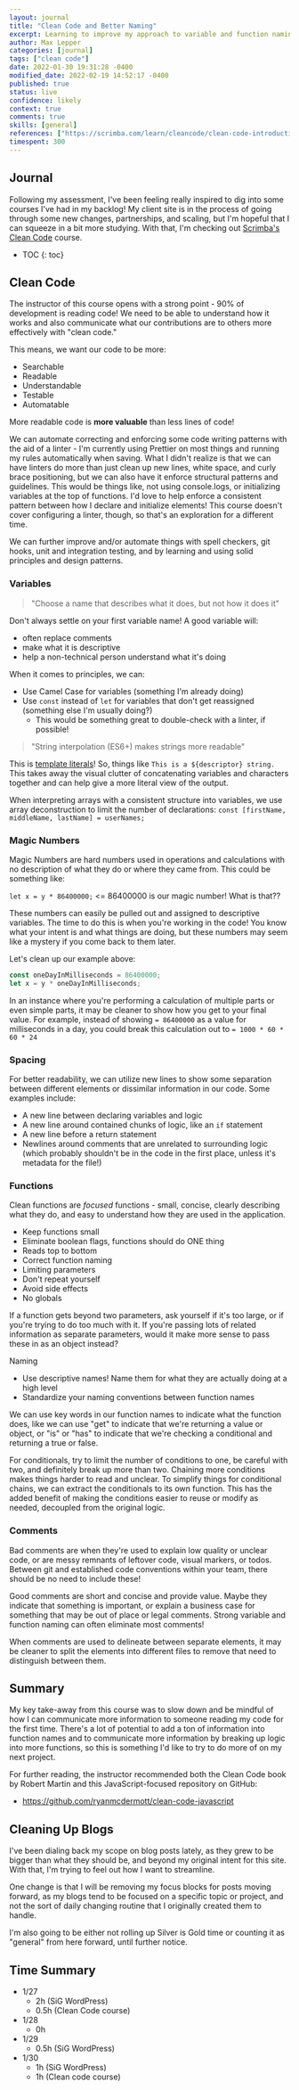 ```yaml
---
layout: journal
title: "Clean Code and Better Naming"
excerpt: Learning to improve my approach to variable and function naming and keeping my code clean.
author: Max Lepper
categories: [journal]
tags: ["clean code"]
date: 2022-01-30 19:31:28 -0400
modified_date: 2022-02-19 14:52:17 -0400
published: true
status: live
confidence: likely
context: true
comments: true
skills: [general]
references: ["https://scrimba.com/learn/cleancode/clean-code-introduction-cKgJpPhq"]
timespent: 300
---
```


## Journal

Following my assessment, I've been feeling really inspired to dig into some courses I've had in my backlog! My client site is in the process of going through some new changes, partnerships, and scaling, but I'm hopeful that I can squeeze in a bit more studying. With that, I'm checking out [Scrimba's Clean Code]({{page.references[0]}}) course.

* TOC
{: toc}

## Clean Code

The instructor of this course opens with a strong point - 90% of development is reading code! We need to be able to understand how it works and also communicate what our contributions are to others more effectively with "clean code."

This means, we want our code to be more:
- Searchable
- Readable
- Understandable
- Testable
- Automatable

More readable code is **more valuable** than less lines of code!

We can automate correcting and enforcing some code writing patterns with the aid of a linter - I'm currently using Prettier on most things and running my rules automatically when saving. What I didn't realize is that we can have linters do more than just clean up new lines, white space, and curly brace positioning, but we can also have it enforce structural patterns and guidelines. This would be things like, not using console.logs, or initializing variables at the top of functions. I'd love to help enforce a consistent pattern between how I declare and initialize elements! This course doesn't cover configuring a linter, though, so that's an exploration for a different time.

We can further improve and/or automate things with spell checkers, git hooks, unit and integration testing, and by learning and using solid principles and design patterns.

### Variables

> "Choose a name that describes what it does, but not how it does it"

Don't always settle on your first variable name! A good variable will:
- often replace comments
- make what it is descriptive
- help a non-technical person understand what it's doing

When it comes to principles, we can:
- Use Camel Case for variables (something I'm already doing)
- Use `const` instead of `let` for variables that don't get reassigned (something else I'm usually doing?)
  - This would be something great to double-check with a linter, if possible!

> "String interpolation (ES6+) makes strings more readable"

This is [template literals](https://developer.mozilla.org/en-US/docs/Web/JavaScript/Reference/Template_literals)! So, things like `This is a ${descriptor} string.` This takes away the visual clutter of concatenating variables and characters together and can help give a more literal view of the output.

When interpreting arrays with a consistent structure into variables, we use array deconstruction to limit the number of declarations:
`const [firstName, middleName, lastName] = userNames;`

### Magic Numbers

Magic Numbers are hard numbers used in operations and calculations with no description of what they do or where they came from. This could be something like:

`let x = y * 86400000;` <= 86400000 is our magic number! What is that??

These numbers can easily be pulled out and assigned to descriptive variables. The time to do this is when you're working in the code! You know what your intent is and what things are doing, but these numbers may seem like a mystery if you come back to them later.

Let's clean up our example above:

```js
const oneDayInMilliseconds = 86400000;
let x = y * oneDayInMilliseconds;
```

In an instance where you're performing a calculation of multiple parts or even simple parts, it may be cleaner to show how you get to your final value. For example, instead of showing `= 86400000` as a value for milliseconds in a day, you could break this calculation out to `= 1000 * 60 * 60 * 24`

### Spacing

For better readability, we can utilize new lines to show some separation between different elements or dissimilar information in our code. Some examples include:
- A new line between declaring variables and logic
- A new line around contained chunks of logic, like an `if` statement
- A new line before a return statement
- Newlines around comments that are unrelated to surrounding logic (which probably shouldn't be in the code in the first place, unless it's metadata for the file!)

### Functions

Clean functions are _focused_ functions - small, concise, clearly describing what they do, and easy to understand how they are used in the application.

- Keep functions small
- Eliminate boolean flags, functions should do ONE thing
- Reads top to bottom
- Correct function naming
- Limiting parameters
- Don't repeat yourself
- Avoid side effects
- No globals

If a function gets beyond two parameters, ask yourself if it's too large, or if you're trying to do too much with it. If you're passing lots of related information as separate parameters, would it make more sense to pass these in as an object instead?

Naming
- Use descriptive names! Name them for what they are actually doing at a high level
- Standardize your naming conventions between function names

We can use key words in our function names to indicate what the function does, like we can use "get" to indicate that we're returning a value or object, or "is" or "has" to indicate that we're checking a conditional and returning a true or false.

For conditionals, try to limit the number of conditions to one, be careful with two, and definitely break up more than two. Chaining more conditions makes things harder to read and unclear. To simplify things for conditional chains, we can extract the conditionals to its own function. This has the added benefit of making the conditions easier to reuse or modify as needed, decoupled from the original logic.

### Comments

Bad comments are when they're used to explain low quality or unclear code, or are messy remnants of leftover code, visual markers, or todos. Between git and established code conventions within your team, there should be no need to include these!

Good comments are short and concise and provide value. Maybe they indicate that something is important, or explain a business case for something that may be out of place or legal comments. Strong variable and function naming can often eliminate most comments!

When comments are used to delineate between separate elements, it may be cleaner to split the elements into different files to remove that need to distinguish between them.

## Summary

My key take-away from this course was to slow down and be mindful of how I can communicate more information to someone reading my code for the first time. There's a lot of potential to add a ton of information into function names and to communicate more information by breaking up logic into more functions, so this is something I'd like to try to do more of on my next project.

For further reading, the instructor recommended both the Clean Code book by Robert Martin and this JavaScript-focused repository on GitHub:
- <https://github.com/ryanmcdermott/clean-code-javascript>

## Cleaning Up Blogs

I've been dialing back my scope on blog posts lately, as they grew to be bigger than what they should be, and beyond my original intent for this site. With that, I'm trying to feel out how I want to streamline.

One change is that I will be removing my focus blocks for posts moving forward, as my blogs tend to be focused on a specific topic or project, and not the sort of daily changing routine that I originally created them to handle.

I'm also going to be either not rolling up Silver is Gold time or counting it as "general" from here forward, until further notice.

## Time Summary

- 1/27
  - 2h (SiG WordPress)
  - 0.5h (Clean Code course)
- 1/28
  - 0h
- 1/29
  - 0.5h (SiG WordPress)
- 1/30
  - 1h (SiG WordPress)
  - 1h (Clean code course)